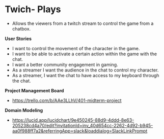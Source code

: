 # Twich- Plays
- Allows the viewers from a twitch stream to control the game from a chatbox. 

**User Stories** 
- I want to control the movement of the character in the game.
- I want to be able to activate a certain action within the game with the chat.
- I want a better community engagement in gaming.
- As a streamer I want the audience in the chat to control my character.
- As a streamer, I want the chat to have access to my keyboard through the chat.

**Project Management Board**
- https://trello.com/b/AAe3LLhV/401-midterm-project

**Domain Modeling**
- https://lucid.app/lucidchart/9e450245-88d9-4ddd-8e63-205238cd4a70/edit?invitationId=inv_40d654cc-2262-4d92-b945-aa0f988ff7a2&referringApp=slack&loaddialog=SlackLinkPrompt

